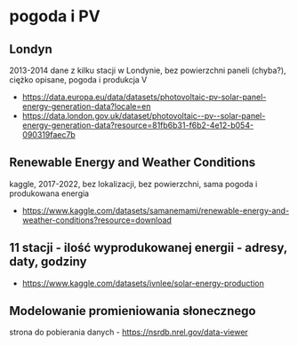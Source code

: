 # pogoda i PV 

## Londyn
2013-2014 dane z kilku stacji w Londynie, bez powierzchni paneli (chyba?), ciężko opisane, pogoda i produkcja V
- https://data.europa.eu/data/datasets/photovoltaic-pv-solar-panel-energy-generation-data?locale=en
- https://data.london.gov.uk/dataset/photovoltaic--pv--solar-panel-energy-generation-data?resource=81fb6b31-f6b2-4e12-b054-090319faec7b

## Renewable Energy and Weather Conditions
kaggle, 2017-2022, bez lokalizacji, bez powierzchni, sama pogoda i produkowana energia 
- https://www.kaggle.com/datasets/samanemami/renewable-energy-and-weather-conditions?resource=download

##  11 stacji - ilość wyprodukowanej energii - adresy, daty, godziny
- https://www.kaggle.com/datasets/ivnlee/solar-energy-production
## Modelowanie promieniowania słonecznego
strona do pobierania danych - https://nsrdb.nrel.gov/data-viewer